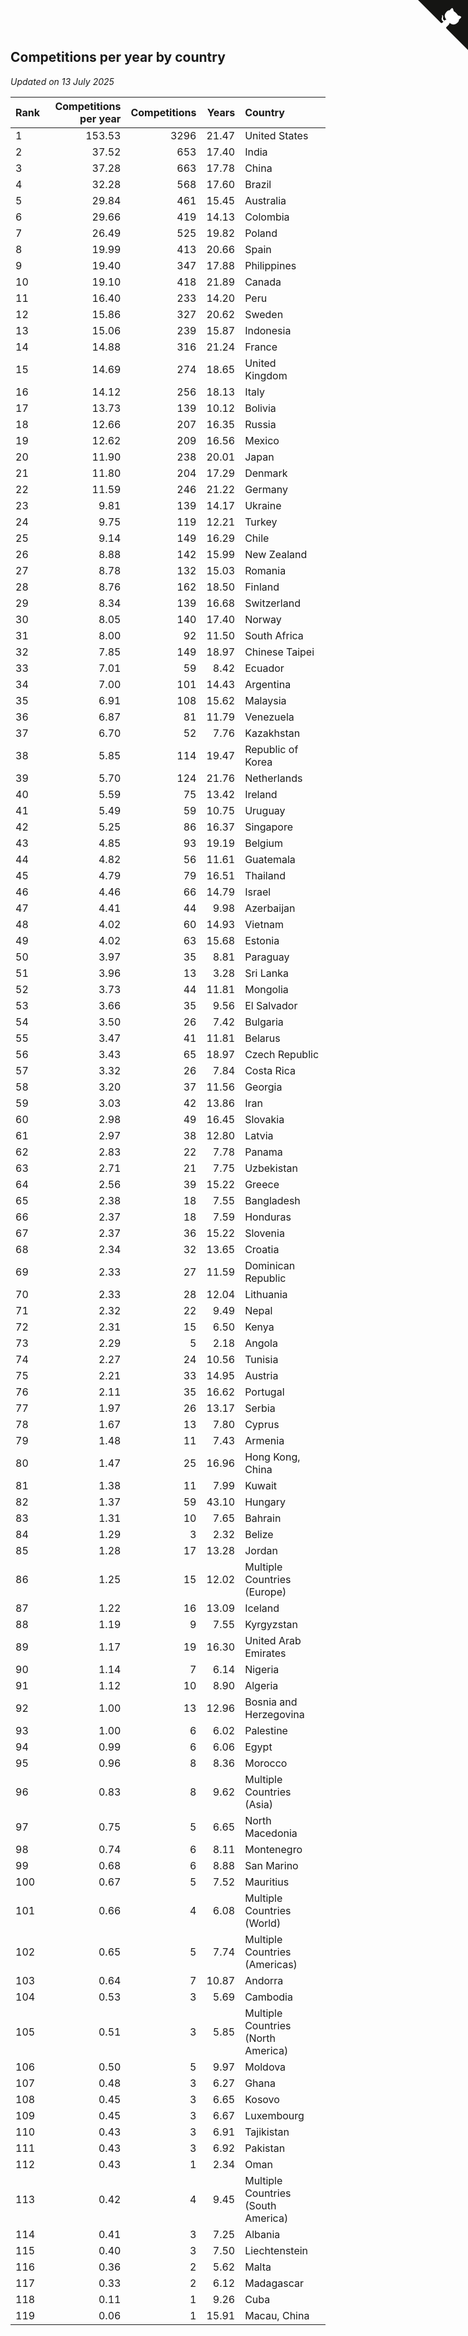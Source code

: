 ## Competitions per year by country

*Updated on 13 July 2025*

| Rank | Competitions per year | Competitions | Years | Country |
| :--- | ---: | ---: | ---: | :--- |
| 1 | 153.53 | 3296 | 21.47 | United States |
| 2 | 37.52 | 653 | 17.40 | India |
| 3 | 37.28 | 663 | 17.78 | China |
| 4 | 32.28 | 568 | 17.60 | Brazil |
| 5 | 29.84 | 461 | 15.45 | Australia |
| 6 | 29.66 | 419 | 14.13 | Colombia |
| 7 | 26.49 | 525 | 19.82 | Poland |
| 8 | 19.99 | 413 | 20.66 | Spain |
| 9 | 19.40 | 347 | 17.88 | Philippines |
| 10 | 19.10 | 418 | 21.89 | Canada |
| 11 | 16.40 | 233 | 14.20 | Peru |
| 12 | 15.86 | 327 | 20.62 | Sweden |
| 13 | 15.06 | 239 | 15.87 | Indonesia |
| 14 | 14.88 | 316 | 21.24 | France |
| 15 | 14.69 | 274 | 18.65 | United Kingdom |
| 16 | 14.12 | 256 | 18.13 | Italy |
| 17 | 13.73 | 139 | 10.12 | Bolivia |
| 18 | 12.66 | 207 | 16.35 | Russia |
| 19 | 12.62 | 209 | 16.56 | Mexico |
| 20 | 11.90 | 238 | 20.01 | Japan |
| 21 | 11.80 | 204 | 17.29 | Denmark |
| 22 | 11.59 | 246 | 21.22 | Germany |
| 23 | 9.81 | 139 | 14.17 | Ukraine |
| 24 | 9.75 | 119 | 12.21 | Turkey |
| 25 | 9.14 | 149 | 16.29 | Chile |
| 26 | 8.88 | 142 | 15.99 | New Zealand |
| 27 | 8.78 | 132 | 15.03 | Romania |
| 28 | 8.76 | 162 | 18.50 | Finland |
| 29 | 8.34 | 139 | 16.68 | Switzerland |
| 30 | 8.05 | 140 | 17.40 | Norway |
| 31 | 8.00 | 92 | 11.50 | South Africa |
| 32 | 7.85 | 149 | 18.97 | Chinese Taipei |
| 33 | 7.01 | 59 | 8.42 | Ecuador |
| 34 | 7.00 | 101 | 14.43 | Argentina |
| 35 | 6.91 | 108 | 15.62 | Malaysia |
| 36 | 6.87 | 81 | 11.79 | Venezuela |
| 37 | 6.70 | 52 | 7.76 | Kazakhstan |
| 38 | 5.85 | 114 | 19.47 | Republic of Korea |
| 39 | 5.70 | 124 | 21.76 | Netherlands |
| 40 | 5.59 | 75 | 13.42 | Ireland |
| 41 | 5.49 | 59 | 10.75 | Uruguay |
| 42 | 5.25 | 86 | 16.37 | Singapore |
| 43 | 4.85 | 93 | 19.19 | Belgium |
| 44 | 4.82 | 56 | 11.61 | Guatemala |
| 45 | 4.79 | 79 | 16.51 | Thailand |
| 46 | 4.46 | 66 | 14.79 | Israel |
| 47 | 4.41 | 44 | 9.98 | Azerbaijan |
| 48 | 4.02 | 60 | 14.93 | Vietnam |
| 49 | 4.02 | 63 | 15.68 | Estonia |
| 50 | 3.97 | 35 | 8.81 | Paraguay |
| 51 | 3.96 | 13 | 3.28 | Sri Lanka |
| 52 | 3.73 | 44 | 11.81 | Mongolia |
| 53 | 3.66 | 35 | 9.56 | El Salvador |
| 54 | 3.50 | 26 | 7.42 | Bulgaria |
| 55 | 3.47 | 41 | 11.81 | Belarus |
| 56 | 3.43 | 65 | 18.97 | Czech Republic |
| 57 | 3.32 | 26 | 7.84 | Costa Rica |
| 58 | 3.20 | 37 | 11.56 | Georgia |
| 59 | 3.03 | 42 | 13.86 | Iran |
| 60 | 2.98 | 49 | 16.45 | Slovakia |
| 61 | 2.97 | 38 | 12.80 | Latvia |
| 62 | 2.83 | 22 | 7.78 | Panama |
| 63 | 2.71 | 21 | 7.75 | Uzbekistan |
| 64 | 2.56 | 39 | 15.22 | Greece |
| 65 | 2.38 | 18 | 7.55 | Bangladesh |
| 66 | 2.37 | 18 | 7.59 | Honduras |
| 67 | 2.37 | 36 | 15.22 | Slovenia |
| 68 | 2.34 | 32 | 13.65 | Croatia |
| 69 | 2.33 | 27 | 11.59 | Dominican Republic |
| 70 | 2.33 | 28 | 12.04 | Lithuania |
| 71 | 2.32 | 22 | 9.49 | Nepal |
| 72 | 2.31 | 15 | 6.50 | Kenya |
| 73 | 2.29 | 5 | 2.18 | Angola |
| 74 | 2.27 | 24 | 10.56 | Tunisia |
| 75 | 2.21 | 33 | 14.95 | Austria |
| 76 | 2.11 | 35 | 16.62 | Portugal |
| 77 | 1.97 | 26 | 13.17 | Serbia |
| 78 | 1.67 | 13 | 7.80 | Cyprus |
| 79 | 1.48 | 11 | 7.43 | Armenia |
| 80 | 1.47 | 25 | 16.96 | Hong Kong, China |
| 81 | 1.38 | 11 | 7.99 | Kuwait |
| 82 | 1.37 | 59 | 43.10 | Hungary |
| 83 | 1.31 | 10 | 7.65 | Bahrain |
| 84 | 1.29 | 3 | 2.32 | Belize |
| 85 | 1.28 | 17 | 13.28 | Jordan |
| 86 | 1.25 | 15 | 12.02 | Multiple Countries (Europe) |
| 87 | 1.22 | 16 | 13.09 | Iceland |
| 88 | 1.19 | 9 | 7.55 | Kyrgyzstan |
| 89 | 1.17 | 19 | 16.30 | United Arab Emirates |
| 90 | 1.14 | 7 | 6.14 | Nigeria |
| 91 | 1.12 | 10 | 8.90 | Algeria |
| 92 | 1.00 | 13 | 12.96 | Bosnia and Herzegovina |
| 93 | 1.00 | 6 | 6.02 | Palestine |
| 94 | 0.99 | 6 | 6.06 | Egypt |
| 95 | 0.96 | 8 | 8.36 | Morocco |
| 96 | 0.83 | 8 | 9.62 | Multiple Countries (Asia) |
| 97 | 0.75 | 5 | 6.65 | North Macedonia |
| 98 | 0.74 | 6 | 8.11 | Montenegro |
| 99 | 0.68 | 6 | 8.88 | San Marino |
| 100 | 0.67 | 5 | 7.52 | Mauritius |
| 101 | 0.66 | 4 | 6.08 | Multiple Countries (World) |
| 102 | 0.65 | 5 | 7.74 | Multiple Countries (Americas) |
| 103 | 0.64 | 7 | 10.87 | Andorra |
| 104 | 0.53 | 3 | 5.69 | Cambodia |
| 105 | 0.51 | 3 | 5.85 | Multiple Countries (North America) |
| 106 | 0.50 | 5 | 9.97 | Moldova |
| 107 | 0.48 | 3 | 6.27 | Ghana |
| 108 | 0.45 | 3 | 6.65 | Kosovo |
| 109 | 0.45 | 3 | 6.67 | Luxembourg |
| 110 | 0.43 | 3 | 6.91 | Tajikistan |
| 111 | 0.43 | 3 | 6.92 | Pakistan |
| 112 | 0.43 | 1 | 2.34 | Oman |
| 113 | 0.42 | 4 | 9.45 | Multiple Countries (South America) |
| 114 | 0.41 | 3 | 7.25 | Albania |
| 115 | 0.40 | 3 | 7.50 | Liechtenstein |
| 116 | 0.36 | 2 | 5.62 | Malta |
| 117 | 0.33 | 2 | 6.12 | Madagascar |
| 118 | 0.11 | 1 | 9.26 | Cuba |
| 119 | 0.06 | 1 | 15.91 | Macau, China |


<a href="https://github.com/JustinTimeCuber/wca_statistics" class="github-corner" aria-label="View source on Github"><svg width="80" height="80" viewBox="0 0 250 250" style="fill:#151513; color:#fff; position: absolute; top: 0; border: 0; right: 0;" aria-hidden="true"><path d="M0,0 L115,115 L130,115 L142,142 L250,250 L250,0 Z"></path><path d="M128.3,109.0 C113.8,99.7 119.0,89.6 119.0,89.6 C122.0,82.7 120.5,78.6 120.5,78.6 C119.2,72.0 123.4,76.3 123.4,76.3 C127.3,80.9 125.5,87.3 125.5,87.3 C122.9,97.6 130.6,101.9 134.4,103.2" fill="currentColor" style="transform-origin: 130px 106px;" class="octo-arm"></path><path d="M115.0,115.0 C114.9,115.1 118.7,116.5 119.8,115.4 L133.7,101.6 C136.9,99.2 139.9,98.4 142.2,98.6 C133.8,88.0 127.5,74.4 143.8,58.0 C148.5,53.4 154.0,51.2 159.7,51.0 C160.3,49.4 163.2,43.6 171.4,40.1 C171.4,40.1 176.1,42.5 178.8,56.2 C183.1,58.6 187.2,61.8 190.9,65.4 C194.5,69.0 197.7,73.2 200.1,77.6 C213.8,80.2 216.3,84.9 216.3,84.9 C212.7,93.1 206.9,96.0 205.4,96.6 C205.1,102.4 203.0,107.8 198.3,112.5 C181.9,128.9 168.3,122.5 157.7,114.1 C157.9,116.9 156.7,120.9 152.7,124.9 L141.0,136.5 C139.8,137.7 141.6,141.9 141.8,141.8 Z" fill="currentColor" class="octo-body"></path></svg></a><style>.github-corner:hover .octo-arm{animation:octocat-wave 560ms ease-in-out}@keyframes octocat-wave{0%,100%{transform:rotate(0)}20%,60%{transform:rotate(-25deg)}40%,80%{transform:rotate(10deg)}}@media (max-width:500px){.github-corner:hover .octo-arm{animation:none}.github-corner .octo-arm{animation:octocat-wave 560ms ease-in-out}}</style>
